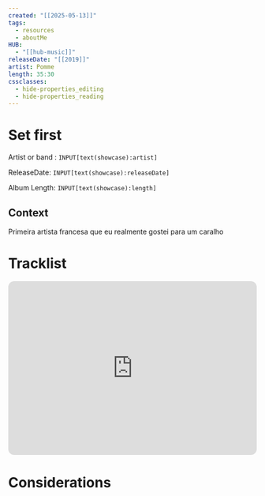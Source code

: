 ```yaml
---
created: "[[2025-05-13]]"
tags:
  - resources
  - aboutMe
HUB:
  - "[[hub-music]]"
releaseDate: "[[2019]]"
artist: Pomme
length: 35:30
cssclasses:
  - hide-properties_editing
  - hide-properties_reading
---
```



# Set first

Artist or band : `INPUT[text(showcase):artist]`

ReleaseDate: `INPUT[text(showcase):releaseDate]`

Album Length: `INPUT[text(showcase):length]`

## Context

Primeira artista francesa que eu realmente gostei para um caralho

# Tracklist

<iframe style="border-radius:12px" src="https://open.spotify.com/embed/album/3Iq43NGfIN8tc8AVJ9Konz?utm_source=generator" width="100%" height="352" frameBorder="0" allowfullscreen="" allow="autoplay; clipboard-write; encrypted-media; fullscreen; picture-in-picture" loading="lazy"></iframe>


# Considerations 
